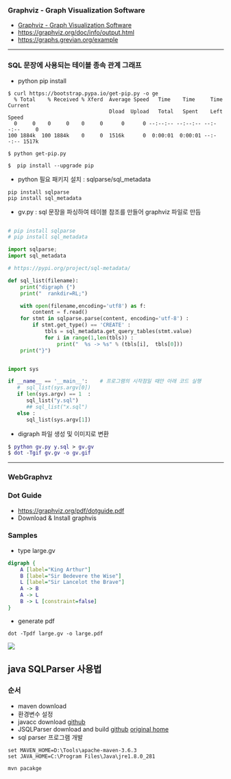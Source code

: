 ### Graphviz - Graph Visualization Software
* [Graphviz - Graph Visualization Software](https://graphviz.org/documentation/)
* https://graphviz.org/doc/info/output.html
* https://graphs.grevian.org/example
-------------------------
### SQL 문장에 사용되는 테이블  종속  관계 그래프

* python pip install

```
$ curl https://bootstrap.pypa.io/get-pip.py -o ge
  % Total    % Received % Xferd  Average Speed   Time    Time     Time  Current
                                 Dload  Upload   Total   Spent    Left  Speed
  0     0    0     0    0     0      0      0 --:--:-- --:--:-- --:--:--     0
100 1884k  100 1884k    0     0  1516k      0  0:00:01  0:00:01 --:--:-- 1517k

$ python get-pip.py

$  pip install --upgrade pip

```

* python 필요 패키지 설치 : sqlparse/sql_metadata

```
pip install sqlparse
pip install sql_metadata
```

* gv.py : sql 문장을 파싱하여 테이블 참조를 만들어 graphviz 파일로 만듬

```python

# pip install sqlparse
# pip install sql_metadata

import sqlparse;
import sql_metadata

# https://pypi.org/project/sql-metadata/

def sql_list(filename):
    print("digraph {")
    print("  rankdir=RL;")

    with open(filename,encoding='utf8') as f:
        content = f.read()
    for stmt in sqlparse.parse(content, encoding='utf-8') :
        if stmt.get_type() == 'CREATE' :
            tbls = sql_metadata.get_query_tables(stmt.value)
            for i in range(1,len(tbls)) :
                print("  %s -> %s" % (tbls[i],  tbls[0]))
    print("}")            


import sys

if __name__ == '__main__':    # 프로그램의 시작점일 때만 아래 코드 실행
   #  sql_list(sys.argv[0])
   if len(sys.argv) == 1  :
      sql_list("y.sql")
      ## sql_list("x.sql")
   else :
      sql_list(sys.argv[1])
```

* digraph 파일 생성 및 이미지로 변환

```dot
$ python gv.py y.sql > gv.gv
$ dot -Tgif gv.gv -o gv.gif
```
---
### WebGraphvz
### Dot Guide
* https://graphviz.org/pdf/dotguide.pdf
* Download & Install graphvis
### Samples
* type large.gv
```dot
digraph {
    A [label="King Arthur"]
    B [label="Sir Bedevere the Wise"]
    L [label="Sir Lancelot the Brave"]
    A -> B
    A -> L
    B -> L [constraint=false]
}
```
* generate pdf

```
dot -Tpdf large.gv -o large.pdf
```
![](https://camo.githubusercontent.com/e61fc68123555d2542a82d5f008d3f400661b6f7dacd23e4e846718206d91550/68747470733a2f2f7261772e6769746875622e636f6d2f78666c72362f677261706876697a2f6d61737465722f646f63732f726f756e642d7461626c652e706e67)

## java SQLParser 사용법

### 순서
* maven download
* 환경변수 설정
* javacc download [github](https://github.com/javacc/javacc)
* JSQLParser download and build [github](https://github.com/JSQLParser/JSqlParser) [original home](http://jsqlparser.sourceforge.net/)
* sql parser 프로그램 개발

```
set MAVEN_HOME=D:\Tools\apache-maven-3.6.3
set JAVA_HOME=C:\Program Files\Java\jre1.8.0_281
```

```
mvn pacakge
```
